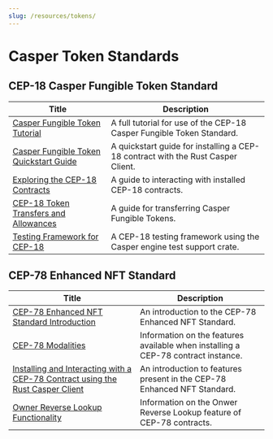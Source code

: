 ```yaml
---
slug: /resources/tokens/
---
```


# Casper Token Standards

## CEP-18 Casper Fungible Token Standard

| Title                                                                  | Description                                                                     |
| ---------------------------------------------------------------------- | ------------------------------------------------------------------------------- |
| [Casper Fungible Token Tutorial](./cep18/full-tutorial.md)              | A full tutorial for use of the CEP-18 Casper Fungible Token Standard.           |
| [Casper Fungible Token Quickstart Guide](./cep18/quickstart-guide.md)   | A quickstart guide for installing a CEP-18 contract with the Rust Casper Client.|
| [Exploring the CEP-18 Contracts](./cep18/query.md)                      | A guide to interacting with installed CEP-18 contracts.                         |
| [CEP-18 Token Transfers and Allowances](./cep18/transfer.md)            | A guide for transferring Casper Fungible Tokens.                                |
| [Testing Framework for CEP-18](./cep18/tests.md)                        | A CEP-18 testing framework using the Casper engine test support crate.          |

## CEP-78 Enhanced NFT Standard

| Title                                                                                                          | Description                                                                      |
| -------------------------------------------------------------------------------------------------------------- | -------------------------------------------------------------------------------- |
| [CEP-78 Enhanced NFT Standard Introduction](./cep78/introduction.md)                                            | An introduction to the CEP-78 Enhanced NFT Standard.                             |
| [CEP-78 Modalities](./cep78/introduction.md)                                                                    | Information on the features available when installing a CEP-78 contract instance.|
| [Installing and Interacting with a CEP-78 Contract using the Rust Casper Client](./cep78/using-casper-client.md)| An introduction to features present in the CEP-78 Enhanced NFT Standard.         |
| [Owner Reverse Lookup Functionality](./cep78/reverse-lookup.md)                                                 | Information on the Onwer Reverse Lookup feature of CEP-78 contracts.             |